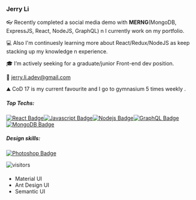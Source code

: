 ### Jerry Li

👓 Recently completed a social media demo with **MERNG**(MongoDB, ExpressJS, React, NodeJS, GraphQL) n I currently work on my portfolio.

💻 Also I'm continuesly learning more about React/Redux/NodeJS as keep stacking up my knowledge n experience.

🎓 I’m actively seeking for a graduate/junior Front-end dev position.

📩 jerry.li.adev@gmail.com

⛰️ CoD 17 is my current favourite and I go to gymnasium 5 times weekly .

##### Top Techs:

[![React Badge](https://img.shields.io/badge/-React-61DBFB?style=for-the-badge&labelColor=black&logo=react&logoColor=61DBFB)](#)[![Javascript Badge](https://img.shields.io/badge/-Javascript-F0DB4F?style=for-the-badge&labelColor=black&logo=javascript&logoColor=F0DB4F)](#)[![Nodejs Badge](https://img.shields.io/badge/-Nodejs-3C873A?style=for-the-badge&labelColor=black&logo=node.js&logoColor=3C873A)](#)[![GraphQL Badge](https://img.shields.io/badge/-GraphQl-e535ab?style=for-the-badge&labelColor=black&logo=node.js&logoColor=e535ab)](#)[![MongoDB Badge](https://img.shields.io/badge/-MongoDB-007acc?style=for-the-badge&labelColor=black&logo=mongodb&logoColor=007acc)](#)

##### Design skills:

[![Photoshop Badge](<https://img.shields.io/badge/-Photoshop/XD(FIGMA)/Premiere/Effect-e00000?style=for-the-badge&labelColor=black&logo=adobe&logoColor=e00000>)](#)

![visitors](https://visitor-badge.glitch.me/badge?page_id=rsbb0818)

<!--START_SECTION:waka-->
<!--END_SECTION:waka-->

####

- Material UI
- Ant Design UI
- Semantic UI
